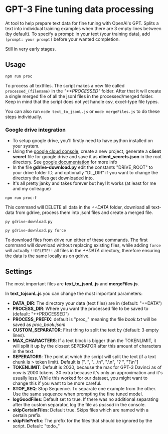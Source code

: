 # GPT-3 Fine tuning data processing

At tool to help prepare text data for fine tuning with OpenAI's GPT.
Splits a text into individual training examples when there are 3 empty lines between (by default).
To specify a prompt:
in your text (your training data), add ``[prompt: your prompt]`` before your wanted completion.

Still in very early stages. 

## Usage

````
npm run proc
```` 

To process all textfiles. The script makes a new file called `processed_(filename)` in the *"++PROCESSED"* folder. After that it will create a single merged file of all the jsonl files in the processed/merged folder. Keep in mind that the script does not yet handle csv, excel-type file types.

You can also run `node text_to_jsonL.js` or `node mergeFiles.js` to do these steps individually.

### Google drive integration
- To setup google drive, you'll firstly need to have python installed on your system.
- Using the [google cloud console](https://console.cloud.google.com/), create a new project, generate a **client secret** file for google drive and save it as **client_secrets.json** in the root directory. See [google documentation](https://developers.google.com/workspace/guides/get-started) for more info
- In the file **gdrive-download.py** edit the constants "DRIVE_ROOT" to your drive folder ID, and optionally "DL_DIR" if you want to change the directory the files get downloaded into. 
- It's all pretty janky and takes forever but hey! It works (at least for me and my colleague)
```` 
npm run proc-f
```` 
This command will DELETE all data in the *++DATA* folder, download all text-data from gdrive, process them into jsonl files and create a merged file.

````
py gdrive-download.py
````
````
py gdrive-download.py force
````
To download files from drive run either of these commands.
The first command will download without replacing existing files, while adding `force` will actually `!!DELETE!!` all files in the *++DATA* directory, therefore ensuring the data is the same locally as on gdrive.


## Settings
The most important files are **text_to_jsonL.js** and **mergeFiles.js**.

In **text_tojsonL.js** you can change the most important parameters:

- **DATA_DIR**: The directory your data (text files) are in (default: "++DATA")
- **PROCESS_DIR**: Where you want the processed file to be saved to (default: "++PROCESSED")
- **PROCESS_PREFIX**: default is "proc_" meaning the file *book.txt* will be saved as *proc_book.jsonl*
- **CUSTOM_SEPARATOR**: First thing to split the text by (default: 3 empty lines).
- **MAX_CHARACTERS**: If a text block is bigger than the TOKENLIMIT, it will split it up by the closest SEPERATOR after this amount of characters in the text.
- **SEPERATORS**: The point at which the script will split the text (if a text chunk is > token limit). Default is [". ", "...\\n", ".\\n", "? ", "?\\n"]
- **TOKENLIMIT**: Default is 2030, because the max for GPT-3 Davinci as of now is 2000 tokens. 30 extra because it's only an approximation and it's usually less. While this worked for our dataset, you might want to change this if you want to be more careful.
- **STOP_SEQ**: Stop Sequence. To separate one example from the other. Use the same sequence when prompting the fine tuned model.
- **logGoodFiles**: Default set to true. If there was no additional separating after the custom separator, log the file as *passed* in the console.
- **skipCertainFiles**: Default true. Skips files which are named with a certain prefix.
- **skipFilePrefix**: The prefix for the files that should be ignored by the script. Default: "todo_"



